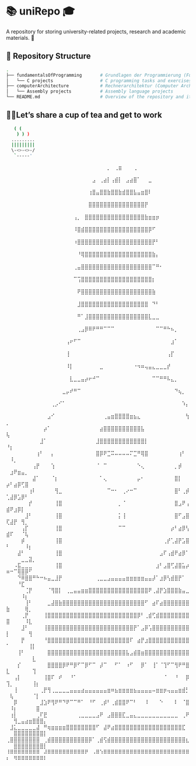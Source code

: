 # 📚 uniRepo 🎓

A repository for storing university-related projects, research and academic materials. 📖

## 📂 Repository Structure

```sh 
.
├── fundamentalsOfProgramming       # Grundlagen der Programmierung (Fundamentals of Programming)
│   └── C projects                  # C programming tasks and exercises
├── computerArchitecture            # Rechnerarchitektur (Computer Architecture)
│   └── Assembly projects           # Assembly language projects
└── README.md                       # Overview of the repository and its contents
```

## 🍵🍃Let’s share a cup of tea and get to work

```sh     
   ( ( 
    ) ) ) 
  .........
  |||||||||  
  \-<>-<>-/
   `-----'
```

⠀⠀⠀⠀⠀⠀⠀⠀⠀⠀⠀⠀⠀⠀⠀⠀⠀⠀⠀⠀⠀⠀⠀⠀⠀⠀⠀⡀⠀⢀⣶⠀⠀⠀⢀⠀⠀⠀⠀⠀⠀⠀⠀⠀⠀⠀⠀⠀⠀⠀⠀⠀⠀⠀⠀⠀⠀⠀⠀⠀
⠀⠀⠀⠀⠀⠀⠀⠀⠀⠀⠀⠀⠀⠀⠀⠀⠀⠀⠀⠀⠀⠀⠀⣠⠀⢀⣴⡇⢠⣾⡇⠀⣠⣴⣿⠁⠀⠀⣀⠀⠀⠀⠀⠀⠀⠀⠀⠀⠀⠀⠀⠀⠀⠀⠀⠀⠀⠀⠀⠀
⠀⠀⠀⠀⠀⠀⠀⠀⠀⠀⠀⠀⠀⠀⠀⠀⠀⠀⠀⠀⠀⠀⢰⣿⣤⣿⣿⣷⣿⣿⣷⣾⣿⣿⣧⣤⣶⣿⠇⠀⠀⠀⠀⠀⠀⠀⠀⠀⠀⠀⠀⠀⠀⠀⠀⠀⠀⠀⠀⠀
⠀⠀⠀⠀⠀⠀⠀⠀⠀⠀⠀⠀⠀⠀⠀⠀⠀⠀⠀⠀⠀⠀⣿⣿⣿⣿⣿⣿⣿⣿⣿⣿⣿⣿⣿⣿⣿⡟⠀⠀⠀⠀⠀⠀⠀⠀⠀⠀⠀⠀⠀⠀⠀⠀⠀⠀⠀⠀⠀⠀
⠀⠀⠀⠀⠀⠀⠀⠀⠀⠀⠀⠀⠀⠀⠀⠀⠀⠀⢠⡀⠀⣿⣿⣿⣿⣿⣿⣿⣿⣿⣿⣿⣿⣿⣿⣿⣿⣷⣶⣶⡶⠀⠀⠀⠀⠀⠀⠀⠀⠀⠀⠀⠀⠀⠀⠀⠀⠀⠀⠀
⠀⠀⠀⠀⠀⠀⠀⠀⠀⠀⠀⠀⠀⠀⠀⠀⠀⠀⠸⣿⣾⣿⣿⣿⣿⣿⣿⣿⣿⣿⣿⣿⣿⣿⣿⣿⣿⣿⡿⠋⠀⠀⠀⠀⠀⠀⠀⠀⠀⠀⠀⠀⠀⠀⠀⠀⠀⠀⠀⠀
⠀⠀⠀⠀⠀⠀⠀⠀⠀⠀⠀⠀⠀⠀⠀⠀⠀⠀⠰⣿⣿⣿⣿⣿⣿⣿⣿⣿⣿⣿⣿⣿⣿⣿⣿⣿⣿⣿⣿⡟⠃⠀⠀⠀⠀⠀⠀⠀⠀⠀⠀⠀⠀⠀⠀⠀⠀⠀⠀⠀
⠀⠀⠀⠀⠀⠀⠀⠀⠀⠀⠀⠀⠀⠀⠀⠀⠀⠀⠀⠘⢿⣿⣿⣿⣿⣿⣿⣿⣿⣿⣿⣿⣿⣿⣿⣿⣿⣿⣿⣷⡄⠀⠀⠀⠀⠀⠀⠀⠀⠀⠀⠀⠀⠀⠀⠀⠀⠀⠀⠀
⠀⠀⠀⠀⠀⠀⠀⠀⠀⠀⠀⠀⠀⠀⠀⠀⠀⠀⢀⣤⣿⣿⣿⣿⣿⣿⣿⣿⣿⣿⣿⣿⣿⣿⣿⣿⣿⣿⣿⠉⠛⠂⠀⠀⠀⠀⠀⠀⠀⠀⠀⠀⠀⠀⠀⠀⠀⠀⠀⠀
⠀⠀⠀⠀⠀⠀⠀⠀⠀⠀⠀⠀⠀⠀⠀⠀⠀⠀⠉⢩⣿⣿⣿⣿⣿⣿⣿⣿⣿⣿⣿⣿⣿⣿⣿⣿⣿⣿⣿⡆⠀⠀⠀⠀⠀⠀⠀⠀⠀⠀⠀⠀⠀⠀⠀⠀⠀⠀⠀⠀
⠀⠀⠀⠀⠀⠀⠀⠀⠀⠀⠀⠀⠀⠀⠀⠀⠀⠀⠀⠟⣿⣿⣿⣿⣿⣿⣿⣿⣿⣿⣿⣿⣿⣿⣿⣿⣿⣿⣿⣷⠀⠀⠀⠀⠀⠀⠀⠀⠀⠀⠀⠀⠀⠀⠀⠀⠀⠀⠀⠀
⠀⠀⠀⠀⠀⠀⠀⠀⠀⠀⠀⠀⠀⠀⠀⠀⠀⠀⠀⣸⣿⣿⣿⣿⣿⣿⣿⣿⣿⣿⣿⣿⣿⣿⣿⣿⣿⣿⠀⠙⠃⠀⠀⠀⠀⠀⠀⠀⠀⠀⠀⠀⠀⠀⠀⠀⠀⠀⠀⠀
⠀⠀⠀⠀⠀⠀⠀⠀⠀⠀⠀⠀⠀⠀⠀⠀⠀⠀⠀⠛⠁⣸⣿⣿⣿⣿⣿⣿⣿⣿⣿⣿⣿⣿⣿⣿⣿⣿⣇⣀⣀⠀⠀⠀⠀⠀⠀⠀⠀⠀⠀⠀⠀⠀⠀⠀⠀⠀⠀⠀
⠀⠀⠀⠀⠀⠀⠀⠀⠀⠀⠀⠀⠀⠀⠀⠀⠀⠀⠀⢀⣠⡿⠿⠟⠛⠛⠉⠉⠉⠀⠀⠀⠀⠀⠀⠀⠀⠀⠀⠀⠉⠉⠛⠓⠦⡀⠀⠀⠀⠀⠀⠀⠀⠀⠀⠀⠀⠀⠀⠀
⠀⠀⠀⠀⠀⠀⠀⠀⠀⠀⠀⠀⠀⠀⠀⠀⢠⠖⠋⠉⠀⠀⠀⠀⠀⠀⠀⠀⠀⠀⠀⠀⠀⠀⠀⠀⠀⠀⠀⠀⠀⠀⠀⠀⣰⠁⠀⠀⠀⠀⠀⠀⠀⠀⠀⠀⠀⠀⠀⠀
⠀⠀⠀⠀⠀⠀⠀⠀⠀⠀⠀⠀⠀⠀⠀⠀⢸⠀⠀⠀⠀⠀⠀⠀⠀⠀⠀⠀⠀⠀⠀⠀⠀⠀⠀⠀⠀⠀⠀⠀⠀⠀⠀⢠⡏⠀⠀⠀⠀⠀⠀⠀⠀⠀⠀⠀⠀⠀⠀⠀
⠀⠀⠀⠀⠀⠀⠀⠀⠀⠀⠀⠀⠀⠀⠀⠀⠸⡇⠀⠀⠀⠀⠀⠀⠀⣀⠀⠀⠀⠀⠀⠀⠀⠀⠐⠲⠶⢤⣤⣄⣀⣀⣀⡞⠀⠀⠀⠀⠀⠀⠀⠀⠀⠀⠀⠀⠀⠀⠀⠀
⠀⠀⠀⠀⠀⠀⠀⠀⠀⠀⠀⠀⠀⠀⠀⠀⠀⣇⣀⣀⣤⡴⠖⠚⠉⠀⠀⠀⠀⠀⠀⠀⠀⠀⠀⠀⠀⠀⠀⠉⠉⠛⠛⠧⣄⡀⠀⠀⠀⠀⠀⠀⠀⠀⠀⠀⠀⠀⠀⠀
⠀⠀⠀⠀⠀⠀⠀⠀⠀⠀⠀⠀⠀⠀⠀⣀⡤⠞⠛⠉⠀⠀⠀⠀⠀⠀⠀⠀⠀⠀⠀⠀⠀⠀⠀⠀⠀⠀⠀⠀⠀⠀⠀⠀⠀⠙⢦⡀⠀⠀⠀⠀⠀⠀⠀⠀⠀⠀⠀⠀
⠀⠀⠀⠀⠀⠀⠀⠀⠀⠀⠀⠀⢀⡠⠊⠁⠀⠀⠀⠀⠀⠀⠀⠀⠀⠀⠀⠀⠀⠀⠀⠀⠀⠀⠀⠀⠀⠀⠀⠀⠀⠀⠀⠀⠀⠀⠀⠱⡄⠀⠀⠀⠀⠀⠀⠀⠀⠀⠀⠀
⠀⠀⠀⠀⠀⠀⠀⠀⠀⠀⠀⣠⠊⠀⠀⠀⠀⠀⠀⠀⠀⠀⠀⠀⠀⠀⢀⣤⣶⣿⣿⣿⣿⣶⣦⣄⠀⠀⠀⠀⠀⠀⠀⠀⠀⠀⠀⠀⢳⡀⠀⠀⠀⠀⠀⠀⠀⠀⠀⠀
⠀⠀⠀⠀⠀⠀⠀⠀⠀⠀⡴⠁⠀⠀⠀⠀⠀⠀⠀⠀⠀⠀⠀⠀⠀⣴⣿⣿⣿⣿⣿⣿⣿⣿⣿⣿⣧⠀⠀⠀⠀⠀⠀⠀⠀⠀⠀⠀⠀⢧⠀⠀⠀⠀⠀⠀⠀⠀⠀⠀
⠀⠀⠀⠀⠀⠀⠀⠀⠀⣸⠁⠀⠀⠀⠀⠀⠀⠀⠀⠀⠀⠀⠀⠀⣸⣿⣿⣿⣿⣿⣿⣿⣿⣿⣿⣿⣿⡇⠀⠀⠀⠀⠀⠀⠀⠀⠀⠀⠀⠘⡆⠀⠀⠀⠀⠀⠀⠀⠀⠀
⠀⠀⠀⠀⠀⠀⠀⠀⢰⠃⠀⠀⡄⠀⠀⠀⠀⠀⠀⠀⠀⠀⠀⠀⣿⡿⠟⣉⠭⠤⠤⠤⠤⠍⣉⠛⢿⣿⠀⠀⠀⠀⠀⠀⠀⠀⢰⠃⠀⠀⠸⡀⠀⠀⠀⠀⠀⠀⠀⠀
⠀⠀⠀⠀⠀⠀⠀⢠⡟⠀⠀⠀⢱⠀⠀⠀⠀⠀⠀⠀⠀⠀⠀⠀⠈⠀⠉⠀⠀⠀⠀⠀⠀⠀⠀⠑⢄⠀⠀⠀⠀⠀⠀⠀⠀⡀⡾⠀⠀⠀⣰⠟⣶⣤⡀⠀⠀⠀⠀⠀
⠀⠀⠀⠀⠀⠀⠀⣼⠁⠀⠀⠀⠈⡆⠀⠀⠀⠀⠀⠀⠀⠀⠀⠀⠀⠁⢄⠀⠀⠀⠀⠀⠀⠀⠀⡤⠂⠀⠀⠀⠀⠀⠀⠀⠀⣿⡇⠀⠀⡴⠃⣴⡿⢋⣿⠀⠀⠀⠀⠀
⠀⠀⠀⠀⠀⠀⢰⠇⠀⠀⠀⠀⠀⢻⣀⠀⠀⠀⠀⠀⠀⠀⠀⠀⠀⠀⠀⠉⠒⠂⠀⢀⠔⠒⠉⠀⠀⠀⠀⠀⠀⠀⠀⠀⠀⣿⠃⢀⡾⢁⣼⡿⣡⡿⠃⠀⠀⠀⠀⠀
⠀⠀⠀⠀⠀⠀⡞⠀⠀⠀⠀⠀⠀⢸⣿⠀⠀⠀⠀⠀⠀⠀⠀⠀⠀⠀⠀⠀⠀⠀⡀⠈⠀⠀⠀⠀⠀⠀⠀⠀⠀⠀⠀⠀⠀⣿⣠⠟⢠⣾⠟⣰⡿⡇⠀⠀⠀⠀⠀⠀
⠀⠀⠀⠀⠀⣸⠃⠀⠀⠀⠀⠀⠀⢸⣿⠀⠀⠀⠀⠀⠀⠀⠀⠀⠀⠀⠀⠀⠀⠀⡅⢸⠀⠀⠀⠀⠀⠀⠀⠀⠀⠀⠀⠀⠀⣿⠋⣠⣿⢏⣼⡟⠀⢻⡀⠀⠀⠀⠀⠀
⠀⠀⠀⠀⢠⡏⠀⠀⠀⠀⠀⠀⠀⢸⣿⠀⠀⠀⠀⠀⠀⠀⠀⠀⠀⠀⠀⠀⠀⠀⠉⠉⠀⠀⠀⠀⠀⠀⠀⠀⠀⠀⠀⠀⡴⠃⣴⡿⢣⣾⠏⠀⠀⠈⢧⠀⠀⠀⠀⠀
⠀⠀⠀⠀⡾⠀⠀⠀⠀⠀⠀⠀⠀⢸⣿⠀⠀⠀⠀⠀⠀⠀⠀⠀⠀⠀⠀⠀⠀⠀⠀⠀⠀⠀⠀⠀⠀⠀⠀⠀⠀⠀⢀⡞⢁⣼⡟⣡⣿⠃⠀⠀⠀⠀⠸⡆⠀⠀⠀⠀
⠀⠀⠀⣼⠃⠀⠀⠀⠀⠀⠀⠀⠀⢸⣿⠀⠀⠀⠀⠀⠀⠀⠀⠀⠀⠀⠀⠀⠀⠀⠀⠀⠀⠀⠀⠀⠀⠀⠀⠀⠀⣠⠏⢠⣾⠟⣴⡿⠁⠀⠀⠀⠀⣀⣀⣽⡀⠀⠀⠀
⠀⠀⠠⣯⣀⣀⣀⠀⠀⠀⠀⠀⠀⢸⣿⠀⠀⠀⠀⠀⠀⠀⠀⠀⠀⠀⠀⠀⠀⠀⠀⠀⠀⠀⠀⠀⠀⠀⠀⠀⣰⠃⣠⣿⢋⣼⣿⣥⡴⠶⠒⠉⢿⣿⡿⠋⠀⠀⠀⠀
⠀⠀⠀⠙⠿⣿⣿⠛⠓⠒⠦⣤⣀⣸⡟⠀⠀⠀⠀⠀⠀⠀⠀⠀⢀⣀⣀⣠⣤⣤⣤⣤⣶⣶⣶⣶⣶⣤⣤⡼⠁⣰⡿⢣⣾⣿⡟⠁⠀⠀⠀⠀⠘⣏⠀⠀⠀⠀⠀⠀
⠀⠀⠀⠀⠀⢈⡟⠀⠀⠀⠀⠈⢻⣿⡇⠀⢀⣀⣤⣤⣶⣶⣿⣿⣿⣿⣿⣿⣿⣿⣿⣿⣿⣿⣿⣿⣿⣿⠟⢀⣼⡟⣱⣿⣿⣿⣷⣤⣀⠀⠀⠀⠀⠸⡆⠀⠀⠀⠀⠀
⠀⠀⠀⠀⠀⢸⠃⠀⠀⠀⠀⣀⣼⣿⣷⣿⣿⣿⣿⣿⣿⣿⣿⣿⣿⣿⣿⣿⣿⣿⣿⣿⣿⣿⣿⣿⣿⠋⠀⣴⠏⣴⣿⣿⣿⣿⣿⣿⣿⣷⠀⠀⠀⠀⢿⡀⠀⠀⠀⠀
⠀⠀⠀⠀⢀⡟⠀⠀⠀⠀⢸⣿⣿⣿⣿⣿⣿⣿⣿⣿⣿⣿⣿⣿⣿⣿⣿⣿⣿⣿⣿⣿⣿⣿⣿⡿⠃⢀⣾⢋⣾⣿⣿⣿⣿⣿⣿⣿⣿⣿⠀⠀⠀⠀⠸⣇⠀⠀⠀⠀
⠀⠀⠀⠀⣸⠃⠀⠀⠀⠀⢸⣿⣿⣿⣿⣿⣿⣿⣿⣿⣿⣿⣿⣿⣿⣿⣿⣿⣿⣿⣿⣿⣿⣿⡟⠁⣠⡿⢡⣿⣿⣿⣿⣿⣿⣿⣿⣿⣿⡇⠀⠀⠀⠀⠀⢻⠀⠀⠀⠀
⠀⠀⠀⠀⡟⠀⠀⠀⠀⠀⠘⣿⣿⣿⣿⣿⣿⣿⣿⣿⣿⣿⣿⣿⣿⣿⣿⣿⣿⣿⣿⣿⣿⠏⠀⣴⡟⣰⣿⣿⣿⣿⣿⣿⣿⣿⣿⣿⣿⠁⠀⠀⠀⠀⠀⢸⡇⠀⠀⠀
⠀⠀⠀⢸⠃⠀⠀⠀⠀⠀⠀⣿⣿⣿⣿⣿⣿⣿⣿⣿⣿⣿⣿⣿⣿⣿⣿⣿⣿⣿⣿⣿⣧⣠⣾⣿⣶⣿⣿⣿⣿⣿⣿⣿⣿⣿⣿⣿⣿⠀⠀⠀⠀⠀⠀⠀⣇⠀⠀⠀
⠀⠀⠀⡎⠀⠀⠀⠀⠀⠀⠀⣿⣿⣿⣿⡿⠟⠛⡿⠋⠉⡿⠋⠉⠀⡼⠉⠀⠀⠋⠁⠀⠰⠋⠀⠀⡿⠁⠀⢸⠁⠈⢹⠋⠉⢻⠟⠛⣿⣇⠀⠀⠀⠀⠀⠀⢹⠀⠀⠀
⠀⠀⢠⡇⠀⠀⠀⠀⠀⠀⢸⣿⠏⠀⠞⠀⠀⠘⠁⠀⠀⠀⠀⠀⠀⠀⠀⠀⠀⠀⠀⠀⠀⠀⠀⠀⠀⠀⠀⠀⠀⠀⠈⠀⠀⠘⠀⠀⡿⢹⡀⠀⠀⠀⠀⠀⢸⡆⠀⠀
⠀⠀⢸⠀⠀⠀⠀⠀⠀⢀⡟⢻⢀⣀⣀⣀⣀⣤⣤⣤⣴⣤⣤⣤⣤⣤⣤⣶⠶⣦⣶⣶⣶⣶⣦⣤⣤⣤⣤⠤⣶⣶⡶⢤⣤⣤⣶⣾⡃⠀⢧⠀⠀⠀⠀⠀⠈⡇⠀⠀
⠀⠀⡿⠀⠀⠀⠀⠀⠀⣸⣱⠟⢻⠟⠛⠙⠟⠉⠉⠛⠁⠀⠘⠋⠀⢀⡾⠃⢀⣾⣿⣿⠟⠉⠃⠀⠀⠸⠀⠀⠀⠑⠀⠀⠀⠇⠀⠈⣿⠀⠸⡆⠀⠀⠀⠀⠀⣿⠀⠀
⠀⢰⡇⠀⠀⠀⠀⠀⢀⠏⣟⠀⠀⠀⠀⠀⠀⠀⠀⢀⣀⣀⣀⣀⣠⠟⠀⣠⣿⣿⣿⣏⣀⣤⣄⣀⣀⣀⣀⣀⣀⣀⣀⣀⣀⣀⠀⢀⠟⠀⠀⢻⣀⣤⣴⣶⣿⣿⣿⡄
⠀⣸⣅⣀⣀⣀⣀⣀⣼⠀⠛⢶⣶⣶⣶⣶⣿⣿⣿⣿⣿⣿⣿⣿⠋⠀⣼⠟⣴⣿⣿⣿⣿⣿⣿⣿⣿⣿⣿⣿⣿⣿⣿⣿⣿⣿⣿⣏⠀⠀⠀⣿⣿⣿⣿⣿⣿⣿⣿⡇
⢀⣿⣿⣿⣿⣿⣿⣿⣿⠀⢀⣾⣿⣿⣿⣿⣿⣿⣿⣿⣿⣿⡿⠁⢀⣾⢫⣾⣿⣿⣿⣿⣿⣿⣿⣿⣿⣿⣿⣿⣿⣿⣿⣿⣿⣿⣿⣿⣆⠀⠀⣿⣿⣿⣿⣿⣿⣿⣿⡇
⠸⠿⠿⠿⠿⠿⠿⠿⠿⠀⠼⠿⠿⠿⠿⠿⠿⠿⠿⠿⠿⠟⠀⠠⠿⠱⠿⠿⠿⠿⠿⠿⠿⠿⠿⠿⠿⠿⠿⠿⠿⠿⠿⠿⠿⠿⠿⠿⠿⠆⠀⠻⠿⠿⠿⠿⠿⠿⠿⠇

